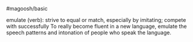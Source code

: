 #magoosh/basic

emulate (verb): strive to equal or match, especially by imitating; compete with successfully 
To really become fluent in a new language, emulate the speech patterns and intonation of people who 
speak the language. 

